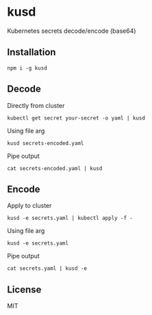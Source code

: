 # kusd

Kubernetes secrets decode/encode (base64)

## Installation

```
npm i -g kusd
```

## Decode

Directly from cluster
```
kubectl get secret your-secret -o yaml | kusd
```

Using file arg
```
kusd secrets-encoded.yaml
```

Pipe output
```
cat secrets-encoded.yaml | kusd
```

## Encode

Apply to cluster
```
kusd -e secrets.yaml | kubectl apply -f -
```

Using file arg
```
kusd -e secrets.yaml
```

Pipe output
```
cat secrets.yaml | kusd -e
```

## License
MIT
